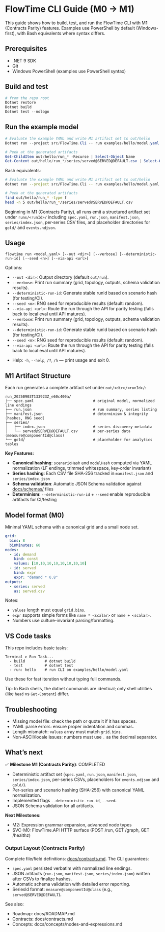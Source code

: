 # FlowTime CLI Guide (M0 → M1)

This guide shows how to build, test, and run the FlowTime CLI with M1 (Contracts Parity) features.
Examples use PowerShell by default (Windows-first), with Bash equivalents where syntax differs.

## Prerequisites

- .NET 9 SDK
- Git
- Windows PowerShell (examples use PowerShell syntax)

## Build and test

```powershell
# from the repo root
Dotnet restore
Dotnet build
Dotnet test --nologo
```

## Run the example model

```powershell
# Evaluate the example YAML and write M1 artifact set to out/hello
Dotnet run --project src/FlowTime.Cli -- run examples/hello/model.yaml --out out/hello --verbose

# Peek at the generated artifacts
Get-ChildItem out/hello/run_* -Recurse | Select-Object Name
Get-Content out/hello/run_*/series/served@SERVED@DEFAULT.csv | Select-Object -First 5
```

Bash equivalents:

```bash
# Evaluate the example YAML and write M1 artifact set to out/hello
dotnet run --project src/FlowTime.Cli -- run examples/hello/model.yaml --out out/hello --verbose

# Peek at the generated artifacts
find out/hello/run_* -type f
head -n 5 out/hello/run_*/series/served@SERVED@DEFAULT.csv
```

Beginning in M1 (Contracts Parity), all runs emit a structured artifact set under `runs/<runId>/` including `spec.yaml`, `run.json`, `manifest.json`, `series/index.json`, per‑series CSV files, and placeholder directories for `gold/` and `events.ndjson`.

## Usage

```text
flowtime run <model.yaml> [--out <dir>] [--verbose] [--deterministic-run-id] [--seed <n>] [--via-api <url>]
```

Options:
* `--out <dir>`: Output directory (default `out/run`).
* `--verbose`: Print run summary (grid, topology, outputs, schema validation results).
* `--deterministic-run-id`: Generate stable runId based on scenario hash (for testing/CI).
* `--seed <n>`: RNG seed for reproducible results (default: random).
* `--via-api <url>`: Route the run through the API for parity testing (falls back to local eval until API matures).
* `--verbose`: Print run summary (grid, topology, outputs, schema validation results).
* `--deterministic-run-id`: Generate stable runId based on scenario hash (for testing/CI).
* `--seed <n>`: RNG seed for reproducible results (default: random).
* `--via-api <url>`: Route the run through the API for parity testing (falls back to local eval until API matures).
 - Help: `-h`, `--help`, `/?`, `/h` — print usage and exit 0.

## M1 Artifact Structure

Each run generates a complete artifact set under `out/<dir>/<runId>/`:

```
run_20250903T133923Z_e60c400a/
├── spec.yaml                           # original model, normalized line endings
├── run.json                            # run summary, series listing
├── manifest.json                       # determinism & integrity (hashes, RNG seed)
├── series/
│   ├── index.json                      # series discovery metadata
│   └── served@SERVED@DEFAULT.csv       # per-series data (measure@componentId@class)
└── gold/                               # placeholder for analytics tables
```

**Key Features:**
- **Canonical hashing**: `scenarioHash` and `modelHash` computed via YAML normalization (LF endings, trimmed whitespace, key-order invariant)
- **Series hashing**: Each CSV file SHA-256 tracked in `manifest.json` and `series/index.json`
- **Schema validation**: Automatic JSON Schema validation against [docs/schemas/](schemas/) files
- **Determinism**: `--deterministic-run-id` + `--seed` enable reproducible artifacts for CI/testing

## Model format (M0)

Minimal YAML schema with a canonical grid and a small node set.

```yaml
grid:
  bins: 8
  binMinutes: 60
nodes:
  - id: demand
    kind: const
    values: [10,10,10,10,10,10,10,10]
  - id: served
    kind: expr
    expr: "demand * 0.8"
outputs:
  - series: served
    as: served.csv
```

Notes:
- `values` length must equal `grid.bins`.
- `expr` supports simple forms like `name * <scalar>` or `name + <scalar>`.
- Numbers use culture-invariant parsing/formatting.

## VS Code tasks

This repo includes basic tasks:

```text
Terminal > Run Task...
  - build         # dotnet build
  - test          # dotnet test
  - run: hello    # run CLI on examples/hello/model.yaml
```

Use these for fast iteration without typing full commands.

Tip: In Bash shells, the dotnet commands are identical; only shell utilities (like `head` vs `Get-Content`) differ.

## Troubleshooting

- Missing model file: check the path or quote it if it has spaces.
- YAML parse errors: ensure proper indentation and commas.
- Length mismatch: `values` array must match `grid.bins`.
- Non-ASCII/locale issues: numbers must use `.` as the decimal separator.

## What’s next

✅ **Milestone M1 (Contracts Parity)**: COMPLETED
* Deterministic artifact set (`spec.yaml`, `run.json`, `manifest.json`, `series/index.json`, per‑series CSVs, placeholders for `events.ndjson` and `gold/`).
* Per-series and scenario hashing (SHA-256) with canonical YAML normalization.
* Implemented flags `--deterministic-run-id`, `--seed`.
* JSON Schema validation for all artifacts.

**Next Milestones:**
* M2: Expression grammar expansion, advanced node types
* SVC-M0: FlowTime.API HTTP surface (POST /run, GET /graph, GET /healthz)

### Output Layout (Contracts Parity)
Complete file/field definitions: [docs/contracts.md](docs/contracts.md). The CLI guarantees:
* `spec.yaml` persisted verbatim with normalized line endings.
* JSON artifacts (`run.json`, `manifest.json`, `series/index.json`) written after CSVs to finalize hashes.
* Automatic schema validation with detailed error reporting.
* SeriesId format: `measure@componentId@class` (e.g., `served@SERVED@DEFAULT`).

See also:
- Roadmap: docs/ROADMAP.md
- Contracts: docs/contracts.md
- Concepts: docs/concepts/nodes-and-expressions.md
